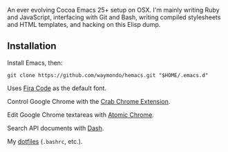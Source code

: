 An ever evolving Cocoa Emacs 25+ setup on OSX. I'm mainly writing Ruby
and JavaScript, interfacing with Git and Bash, writing compiled
stylesheets and HTML templates, and hacking on this Elisp dump.

## Installation

Install Emacs, then:

```
git clone https://github.com/waymondo/hemacs.git "$HOME/.emacs.d"
```

Uses [Fira Code](https://github.com/tonsky/FiraCode) as the default font.

Control Google Chrome with the [Crab Chrome Extension](https://github.com/puffnfresh/crab-chrome).

Edit Google Chrome textareas with [Atomic Chrome](https://chrome.google.com/webstore/detail/atomic-chrome/lhaoghhllmiaaagaffababmkdllgfcmc).

Search API documents with [Dash](http://kapeli.com/dash).

My [dotfiles](https://github.com/waymondo/dotfiles) (`.bashrc`, etc.).
